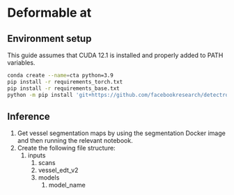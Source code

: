 # Deformable at





## Environment setup

This guide assumes that CUDA 12.1 is installed and properly added to PATH variables.

```bash
conda create --name=cta python=3.9
pip install -r requirements_torch.txt
pip install -r requirements_base.txt
python -m pip install 'git+https://github.com/facebookresearch/detectron2.git'

```

## Inference

1. Get vessel segmentation maps by using the segmentation Docker image and then running the relevant notebook.
2. Create the following file structure:
   1. inputs
      1. scans
      2. vessel_edt_v2
      3. models
         1. model_name

